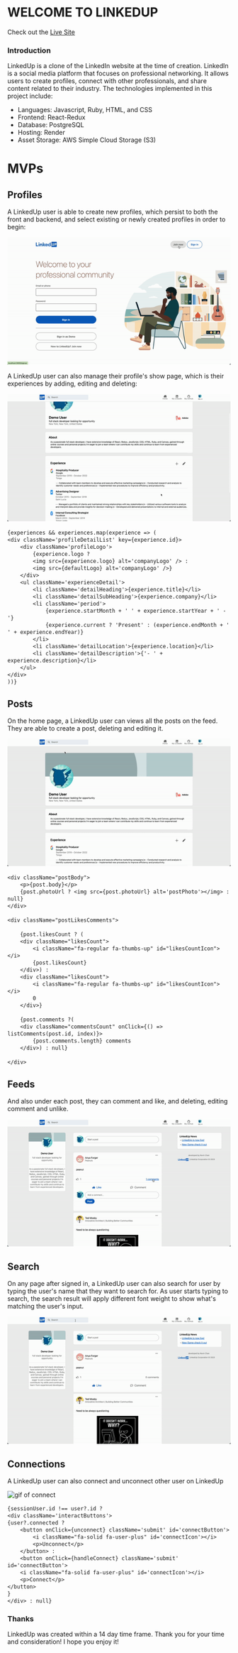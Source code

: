 # WELCOME TO LINKEDUP

Check out the [Live Site](https://linkedup-n4xe.onrender.com//)

### Introduction

LinkedUp is a clone of the LinkedIn website at the time of creation. LinkedIn is a social media platform that focuses on professional networking. It allows users to create profiles, connect with other professionals, and share content related to their industry. The technologies implemented in this project include:

- Languages: Javascript, Ruby, HTML, and CSS
- Frontend: React-Redux
- Database: PostgreSQL
- Hosting: Render
- Asset Storage: AWS Simple Cloud Storage (S3)

# MVPs

## Profiles

A LinkedUp user is able to create new profiles, which persist to both the front and backend, and select existing or newly created profiles in order to begin:

![gif of profiles](app/assets/userAuth.gif)

A LinkedUp user can also manage their profile's show page, which is their experiences by adding, editing and deleting:

![gif of experiences](app/assets/experiences.gif)

```
{experiences && experiences.map(experience => (
<div className='profileDetailList' key={experience.id}>
    <div className='profileLogo'>
        {experience.logo ?
        <img src={experience.logo} alt='companyLogo' /> :
        <img src={defaultLogo} alt='companyLogo' />}
    </div>
    <ul className='experienceDetail'>
        <li className='detailHeading'>{experience.title}</li>
        <li className='detailSubHeading'>{experience.company}</li>
        <li className='period'>
            {experience.startMonth + ' ' + experience.startYear + ' - '}
            {experience.current ? 'Present' : (experience.endMonth + ' ' + experience.endYear)}
        </li>
        <li className='detailLocation'>{experience.location}</li>
        <li className='detailDescription'>{'- ' + experience.description}</li>
    </ul>
</div>
))}
```

## Posts

On the home page, a LinkedUp user can views all the posts on the feed. They are able to create a post, deleting and editing it.

![gif of posts](app/assets/posts_and_likes.gif)

```
<div className="postBody">
    <p>{post.body}</p>
    {post.photoUrl ? <img src={post.photoUrl} alt='postPhoto'></img> : null}
</div>

<div className="postLikesComments">

    {post.likesCount ? (
    <div className="likesCount">
        <i className="fa-regular fa-thumbs-up" id="likesCountIcon"></i>
        {post.likesCount}
    </div>) :
    <div className="likesCount">
        <i className="fa-regular fa-thumbs-up" id="likesCountIcon"></i>
        0
    </div>}

    {post.comments ?(
    <div className="commentsCount" onClick={() => listComments(post.id, index)}>
        {post.comments.length} comments
    </div>) : null}

</div>
```

## Feeds

And also under each post, they can comment and like, and deleting, editing comment and unlike.

![gif of comments](app/assets/comments.gif)

## Search

On any page after signed in, a LinkedUp user can also search for user by typing the user's name that they want to search for. As user starts typing to search, the search result will apply different font weight to show what's matching the user's input.

![gif of search](app/assets/search.gif)

<!-- ```
<div className="modal-content" id='searchModalConetent'>
    {(query !== '') && (
    <ul>
        {users.filter(user => {
            const parts = query.toLowerCase().split(' ');
            return parts.every(part => user.firstName.toLowerCase().includes(part) || user.lastName.toLowerCase().includes(part));
        }).map((user, index) => (
            <li key={index} onClick={() => checkOutProfile(user.id)} className='searchResult'>
                <i className="fa-solid fa-magnifying-glass" id='insideSearch'></i>
                <div className='authorPic' id='searchPhoto'>
                    <img src={user.photoUrl} alt='defaultProfile' />
                </div>
                <div className='fullName'>
                    {user.firstName.split('').map((letter) =>
                        <div>
                            <p className='matched'>{matchedWord(letter)}</p> <p>{unmatchedWord(letter)}</p>
                        </div>)}

                    <p>&nbsp;</p>

                    {user.lastName.split('').map((letter) =>
                        <div>
                            <p className='matched'>{matchedWord(letter)}</p> <p>{unmatchedWord(letter)}</p>
                        </div>)}
                        <div className='headlineSearch'>&nbsp; &bull; &nbsp;{user.headline}</div>
                </div>
            </li>
        ))}
    </ul>
    )}
</div>
``` -->

## Connections

A LinkedUp user can also connect and unconnect other user on LinkedUp

![gif of connect](app/assets/connect.gif)

```
{sessionUser.id !== user?.id ?
<div className='interactButtons'>
{user?.connected ?
    <button onClick={unconnect} className='submit' id='connectButton'>
        <i className="fa-solid fa-user-plus" id='connectIcon'></i>
        <p>Unconnect</p>
    </button> :
    <button onClick={handleConnect} className='submit' id='connectButton'>
    <i className="fa-solid fa-user-plus" id='connectIcon'></i>
    <p>Connect</p>
</button>
}
</div> : null}
```

### Thanks

LinkedUp was created within a 14 day time frame. Thank you for your time and consideration! I hope you enjoy it!
